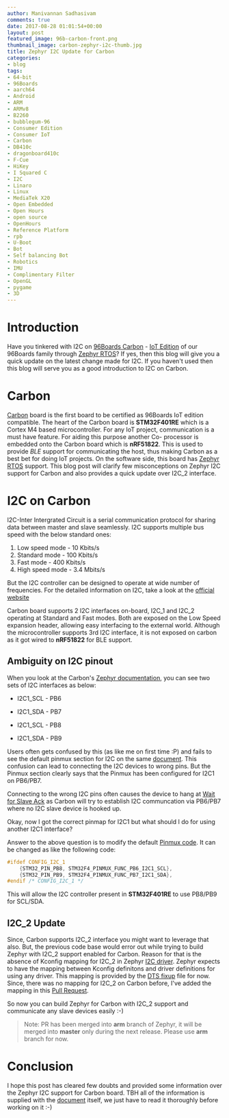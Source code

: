 ```yaml
---
author: Manivannan Sadhasivam
comments: true
date: 2017-08-28 01:01:54+00:00
layout: post
featured_image: 96b-carbon-front.png
thumbnail_image: carbon-zephyr-i2c-thumb.jpg
title: Zephyr I2C Update for Carbon
categories:
- blog
tags:
- 64-bit
- 96Boards
- aarch64
- Android
- ARM
- ARMv8
- B2260
- bubblegum-96
- Consumer Edition
- Consumer IoT
- Carbon
- DB410c
- dragonboard410c
- F-Cue
- HiKey
- I Squared C
- I2C
- Linaro
- Linux
- MediaTek X20
- Open Embedded
- Open Hours
- open source
- OpenHours
- Reference Platform
- rpb
- U-Boot
- Bot
- Self balancing Bot
- Robotics
- IMU
- Complimentary Filter
- OpenGL
- pygame
- 3D
---
```


# **Introduction**

Have you tinkered with I2C on [96Boards Carbon](https://www.96boards.org/product/carbon/) - [IoT Edition](https://www.96boards.org/products/ie/)
of our 96Boards family through [Zephyr RTOS](https://www.zephyrproject.org/)? If yes, then this blog will give you a quick update on the latest change made for I2C. If you haven't used
then this blog will serve you as a good introduction to I2C on Carbon.

# **Carbon**

[Carbon](https://www.96boards.org/product/carbon/) board is the first board to be certified as 96Boards IoT edition compatible.
The heart of the Carbon board is **STM32F401RE** which is a Cortex M4 based microcontroller. For any IoT project, communication
is a must have feature. For aiding this purpose another Co- processor is embedded onto the Carbon board which is **nRF51822**.
This is used to provide *BLE* support for communicating the host, thus making Carbon as a best bet for doing IoT projects.
On the software side, this board has [Zephyr RTOS](https://www.zephyrproject.org/) support. This blog post will clarify few
misconceptions on Zephyr I2C support for Carbon and also provides a quick update over I2C_2 interface.

# **I2C on Carbon**

I2C-Inter Intergrated Circuit is a serial communication protocol for sharing data between master and slave seamlessly. I2C
supports multiple bus speed with the below standard ones:

1. Low speed mode - 10 Kbits/s
2. Standard mode - 100 Kbits/s
3. Fast mode  - 400 Kbits/s
4. High speed mode - 3.4 Mbits/s

But the I2C controller can be designed to operate at wide number of frequencies. For the detailed information on I2C, take a
look at the [official website](https://www.i2c-bus.org/i2c-bus/)

Carbon board supports 2 I2C interfaces on-board, I2C_1 and I2C_2 operating at Standard and Fast modes. Both are exposed on the Low Speed expansion header, allowing
easy interfacing to the external world. Although the microcontroller supports 3rd I2C interface, it is not exposed on carbon
as it got wired to **nRF51822** for BLE support.

## **Ambiguity on I2C pinout**

When you look at the Carbon's [Zephyr documentation](http://zephyr-docs.s3-website-us-east-1.amazonaws.com/online/dev/boards/arm/96b_carbon/doc/96b_carbon.html),
you can see two sets of I2C interfaces as below:

   * I2C1_SCL - PB6
   * I2C1_SDA - PB7

   * I2C1_SCL - PB8
   * I2C1_SDA - PB9

Users often gets confused by this (as like me on first time :P) and fails to see the default pinmux section for I2C on the same
[document](http://zephyr-docs.s3-website-us-east-1.amazonaws.com/online/dev/boards/arm/96b_carbon/doc/96b_carbon.html#i2c). This
confusion can lead to connecting the I2C devices to wrong pins. But the Pinmux section clearly says that the Pinmux has been
configured for I2C1 on PB6/PB7.

Connecting to the wrong I2C pins often causes the device to hang at [Wait for Slave Ack](https://github.com/zephyrproject-rtos/zephyr/blob/master/drivers/i2c/i2c_ll_stm32_v1.c#L325) as
Carbon will try to establish I2C communcation via PB6/PB7 where no I2C slave device is hooked up.

Okay, now I got the correct pinmap for I2C1 but what should I do for using another I2C1 interface?

Answer to the above question is to modify the default [Pinmux code](https://github.com/zephyrproject-rtos/zephyr/blob/master/drivers/pinmux/stm32/pinmux_board_carbon.c#L26).
It can be changed as like the following code:

```c
#ifdef CONFIG_I2C_1
	{STM32_PIN_PB8, STM32F4_PINMUX_FUNC_PB6_I2C1_SCL},
	{STM32_PIN_PB9, STM32F4_PINMUX_FUNC_PB7_I2C1_SDA},
#endif /* CONFIG_I2C_1 */
```

This will allow the I2C controller present in **STM32F401RE** to use PB8/PB9 for SCL/SDA.

## **I2C_2 Update**

Since, Carbon supports I2C_2 interface you might want to leverage that also. But, the previous code base would error out while
trying to build Zephyr with I2C_2 support enabled for Carbon. Reason for that is the absence of Kconfig mapping for I2C_2 in Zephyr [I2C driver](https://github.com/zephyrproject-rtos/zephyr/blob/master/drivers/i2c/i2c_ll_stm32.c).
Zephyr expects to have the mapping between Kconfig definitons and driver definitions for using any driver. This mapping is
provided by the [DTS fixup](https://github.com/zephyrproject-rtos/zephyr/blob/master/dts/arm/96b_carbon.fixup) file for now. Since,
there was no mapping for I2C_2 on Carbon before, I've added the mapping in this [Pull Request](https://github.com/zephyrproject-rtos/zephyr/pull/1254).

So now you can build Zephyr for Carbon with I2C_2 support and communicate any slave devices easily :-)

>Note: PR has been merged into **arm** branch of Zephyr, it will be merged into **master** only during the next release. Please use
**arm** branch for now.

# **Conclusion**

I hope this post has cleared few doubts and provided some information over the Zephyr I2C support for Carbon board. TBH all of the information is supplied
with the [document](https://github.com/zephyrproject-rtos/zephyr/blob/master/boards/arm/96b_carbon/doc/96b_carbon.rst) itself, we just have to read it thoroughly before working on it :-)
